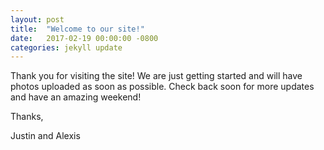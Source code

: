 ```yaml
---
layout: post
title:  "Welcome to our site!"
date:   2017-02-19 00:00:00 -0800
categories: jekyll update
---
```


Thank you for visiting the site! We are just getting started and will have photos uploaded as soon as possible.
Check back soon for more updates and have an amazing weekend!

Thanks,

Justin and Alexis
